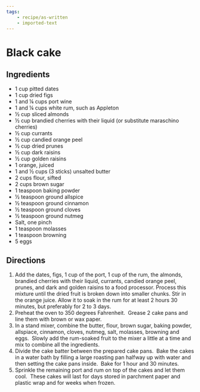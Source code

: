 ```yaml
---
tags:
    - recipe/as-written
    - imported-text
---
```


# Black cake
## Ingredients
- 1 cup pitted dates
- 1 cup dried figs
- 1 and ¼ cups port wine
- 1 and ¼ cups white rum, such as Appleton
- ½ cup sliced almonds
- ½ cup brandied cherries with their liquid (or substitute maraschino cherries)
- ½ cup currants
- ½ cup candied orange peel
- ½ cup dried prunes
- ½ cup dark raisins
- ½ cup golden raisins
- 1 orange, juiced
- 1 and ½ cups (3 sticks) unsalted butter
- 2 cups flour, sifted
- 2 cups brown sugar
- 1 teaspoon baking powder
- ½ teaspoon ground allspice
- ½ teaspoon ground cinnamon
- ½ teaspoon ground cloves
- ½ teaspoon ground nutmeg
- Salt, one pinch
- 1 teaspoon molasses
- 1 teaspoon browning
- 5 eggs
## Directions
1. Add the dates, figs, 1 cup of the port, 1 cup of the rum, the almonds, brandied cherries with their liquid, currants, candied orange peel, prunes, and dark and golden raisins to a food processor. Process this mixture until the dried fruit is broken down into smaller chunks. Stir in the orange juice. Allow it to soak in the rum for at least 2 hours 30 minutes, but preferably for 2 to 3 days.
2. Preheat the oven to 350 degrees Fahrenheit.  Grease 2 cake pans and line them with brown or wax paper.
3. In a stand mixer, combine the butter, flour, brown sugar, baking powder, allspiace, cinnamon, cloves, nutmeg, salt, molasses, browning and eggs.  Slowly add the rum-soaked fruit to the mixer a little at a time and mix to combine all the ingredients.
4. Divide the cake batter between the prepared cake pans.  Bake the cakes in a water bath by filling a large roasting pan halfway up with water and then setting the cake pans inside.  Bake for 1 hour and 30 minutes.
5. Sprinkle the remaining port and rum on top of the cakes and let them cool.  These cakes will last for days stored in parchment paper and plastic wrap and for weeks when frozen.